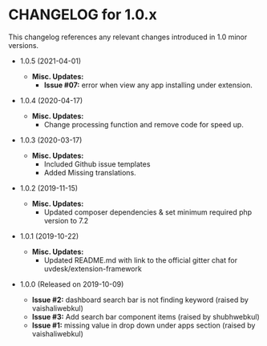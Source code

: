 CHANGELOG for 1.0.x
===================

This changelog references any relevant changes introduced in 1.0 minor versions.

* 1.0.5 (2021-04-01)
    * **Misc. Updates:**
      * **Issue #07:** error when view any app installing under extension.

* 1.0.4 (2020-04-17)
    * **Misc. Updates:**
        * Change processing function and remove code for speed up.

* 1.0.3 (2020-03-17)
    * **Misc. Updates:**
        * Included Github issue templates
        * Added Missing translations.

* 1.0.2 (2019-11-15)
    * **Misc. Updates:**
        * Updated composer dependencies & set minimum required php version to 7.2

* 1.0.1 (2019-10-22)
    * **Misc. Updates:**
        * Updated README.md with link to the official gitter chat for uvdesk/extension-framework

* 1.0.0 (Released on 2019-10-09)
    * **Issue #2:** dashboard search bar is not finding keyword (raised by vaishaliwebkul)
    * **Issue #3:** Add search bar component items (raised by shubhwebkul)
    * **Issue #1:** missing value in drop down under apps section (raised by vaishaliwebkul)
